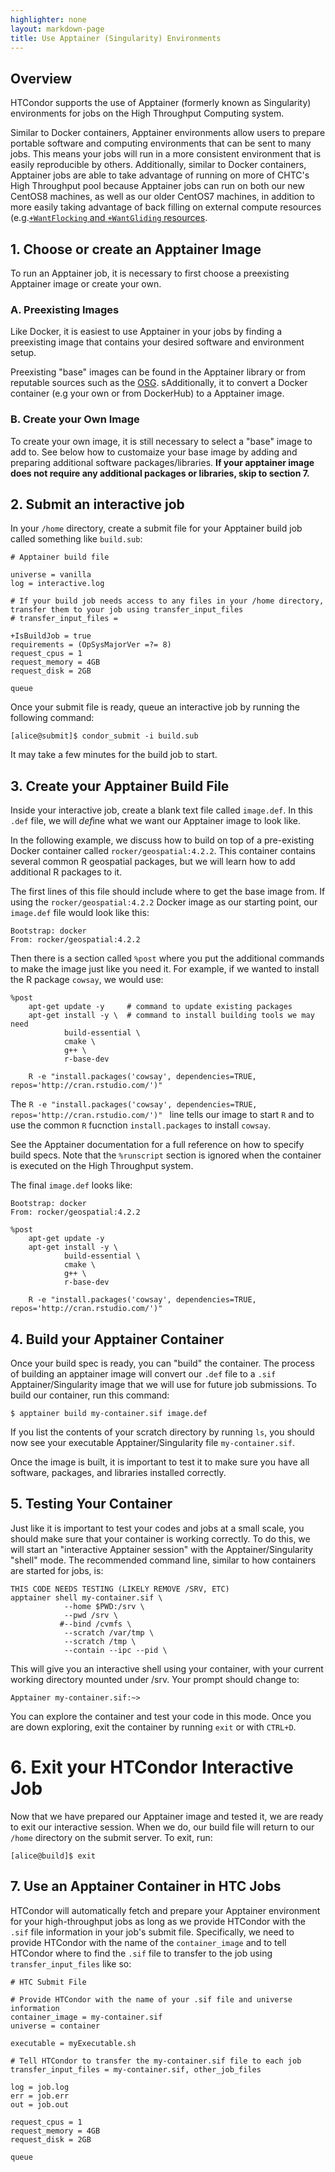 ```yaml
---
highlighter: none
layout: markdown-page
title: Use Apptainer (Singularity) Environments
--- 
```


## Overview
HTCondor supports the use of Apptainer (formerly known as Singularity) environments for jobs on the High Throughput Computing system. 

Similar to Docker containers, Apptainer environments allow users to prepare portable software and computing environments that can be sent to many jobs. This means your jobs will run in a more consistent environment that is easily reproducible by others. Additionally, similar to Docker containers, Apptainer jobs are able to take advantage of running on more of CHTC's High Throughput pool because Apptainer jobs can run on both our new CentOS8 machines, as well as our older CentOS7 machines, in addition to more easily taking advantage of back filling on external compute resources (e.g.[`+WantFlocking` and `+WantGliding` resources](https://chtc.cs.wisc.edu/uw-research-computing/scaling-htc.html).

## 1. Choose or create an Apptainer Image
To run an Apptainer job, it is necessary to first choose a preexisting Apptainer image or create your own. 

### A. Preexisting Images
Like Docker, it is easiest to use Apptainer in your jobs by finding a preexisting image that contains your desired software and environment setup. 

Preexisting "base" images can be found in the Apptainer library or from reputable sources such as the [OSG](https://portal.osg-htc.org/documentation/htc_workloads/using_software/available-containers-list/). sAdditionally, it to convert a Docker container (e.g your own or from DockerHub) to a Apptainer image. 

### B. Create your Own Image
To create your own image, it is still necessary to select a "base" image to add to. See below how to customaize your base image by adding and preparing additional software packages/libraries. **If your apptainer image does not require any additional packages or libraries, skip to section 7.**   

## 2. Submit an interactive job
In your `/home` directory, create a submit file for your Apptainer build job called something like `build.sub`: 

```
# Apptainer build file

universe = vanilla
log = interactive.log

# If your build job needs access to any files in your /home directory, transfer them to your job using transfer_input_files
# transfer_input_files = 

+IsBuildJob = true
requirements = (OpSysMajorVer =?= 8)
request_cpus = 1
request_memory = 4GB
request_disk = 2GB

queue
```
Once your submit file is ready, queue an interactive job by running the following command:

```
[alice@submit]$ condor_submit -i build.sub
```

It may take a few minutes for the build job to start.

## 3. Create your Apptainer Build File

Inside your interactive job, create a blank text file called `image.def`. In this `.def` file, we will *def*ine what we want our Apptainer image to look like. 

In the following example, we discuss how to build on top of a pre-existing Docker container called `rocker/geospatial:4.2.2`. This container contains several common R geospatial packages, but we will learn how to add additional R packages to it. 

The first lines of this file should include where to get the base image from. If using the `rocker/geospatial:4.2.2` Docker image as our starting point, our `image.def` file would look like this:

```
Bootstrap: docker
From: rocker/geospatial:4.2.2
```

Then there is a section called `%post` where you put the additional commands to make the image just like you need it. For example, if we wanted to install the R package `cowsay`, we would use: 

```
%post
    apt-get update -y     # command to update existing packages
    apt-get install -y \  # command to install building tools we may need
            build-essential \
            cmake \
            g++ \
            r-base-dev

    R -e "install.packages('cowsay', dependencies=TRUE, repos='http://cran.rstudio.com/')" 
```
The `R -e "install.packages('cowsay', dependencies=TRUE, repos='http://cran.rstudio.com/')" ` line tells our image to start `R` and to use the common `R` fucnction `install.packages` to install `cowsay`. 

See the Apptainer documentation for a full reference on how to specify build specs. Note that the `%runscript` section is ignored when the container is executed on the High Throughput system.

The final `image.def` looks like:

```
Bootstrap: docker
From: rocker/geospatial:4.2.2

%post
    apt-get update -y
    apt-get install -y \
            build-essential \
            cmake \
            g++ \
            r-base-dev

    R -e "install.packages('cowsay', dependencies=TRUE, repos='http://cran.rstudio.com/')"
```

## 4. Build your Apptainer Container

Once your build spec is ready, you can "build" the container. The process of building an apptainer image will convert our `.def` file to a `.sif` Apptainer/Singularity image that we will use for future job submissions. To build our container, run this command:

```
$ apptainer build my-container.sif image.def
```

If you list the contents of your scratch directory by running `ls`, you should now see your executable Apptainer/Singularity file `my-container.sif`. 

Once the image is built, it is important to test it to make sure you have all software, packages, and libraries installed correctly. 

## 5. Testing Your Container

Just like it is important to test your codes and jobs at a small scale, you should make sure that your container is working correctly. To do this, we will start an "interactive Apptainer session" with the Apptainer/Singularity "shell" mode. The recommended command line, similar to how containers are started for jobs, is:

```
THIS CODE NEEDS TESTING (LIKELY REMOVE /SRV, ETC)
apptainer shell my-container.sif \
            --home $PWD:/srv \
            --pwd /srv \
           #--bind /cvmfs \
            --scratch /var/tmp \
            --scratch /tmp \
            --contain --ipc --pid \
``` 

This will give you an interactive shell using your container, with your current working directory mounted under /srv. Your prompt should change to: 

```
Apptainer my-container.sif:~>
```

You can explore the container and test your code in this mode. Once you are down exploring, exit the container by running `exit` or with `CTRL+D`.
 

# 6. Exit your HTCondor Interactive Job

Now that we have prepared our Apptainer image and tested it, we are ready to exit our interactive session. When we do, our build file will return to our `/home` directory on the submit server.  To exit, run:

```
[alice@build]$ exit
```

## 7. Use an Apptainer Container in HTC Jobs

HTCondor will automatically fetch and  prepare your Apptainer environment for your high-throughput jobs as long as we provide HTCondor with the `.sif` file information in your job's submit file. Specifically, we need to provide HTCondor with the name of the `container_image` and to tell HTCondor where to find the `.sif` file to transfer to the job using `transfer_input_files` like so: 

```
# HTC Submit File

# Provide HTCondor with the name of your .sif file and universe information
container_image = my-container.sif
universe = container

executable = myExecutable.sh

# Tell HTCondor to transfer the my-container.sif file to each job
transfer_input_files = my-container.sif, other_job_files

log = job.log
err = job.err
out = job.out

request_cpus = 1
request_memory = 4GB
request_disk = 2GB

queue
```

